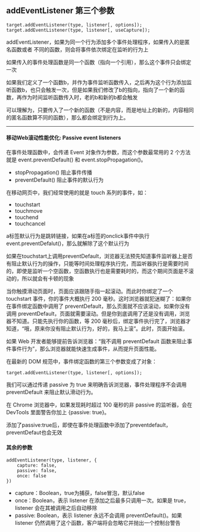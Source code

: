 ## addEventListener 第三个参数

	target.addEventListener(type, listener[, options]);
	target.addEventListener(type, listener[, useCapture]);

addEventListener，如果为同一个行为添加多个事件处理程序，如果传入的是匿名函数或者
不同的函数，则会将事件依次绑定在监听的行为上

如果传入的事件处理函数是同一个函数（指向一个引用），那么这个事件只会绑定一次

如果我们定义了一个函数b，并作为事件监听函数传入，之后再为这个行为添加监听函数b，也只会触发一次，但是如果我们修改了b的指向，指向了一个新的函数，再作为时间监听函数传入时，老的b和新的b都会触发

可以理解为，只要传入了一个新的函数（不是内容，而是地址上的新的，内容相同的匿名函数算不同的函数），那么都会绑定到行为上。

------------

#### 移动Web滚动性能优化: Passive event listeners

在事件处理函数中，会传递 Event 对象作为参数，而这个参数最常用的 2 个方法就是 event.preventDefault() 和 event.stopPropagation()。 

* stopPropagation() 阻止事件传播
* preventDefault() 阻止事件的默认行为


在移动网页中，我们经常使用的就是 touch 系列的事件，如：

* touchstart 
* touchmove
* touchend
* touchcancel

a标签默认行为是跳转链接，如果在a标签的onclick事件中执行event.preventDefalut()，那么就解除了这个默认行为

如果在touchstart上调用preventDefault，浏览器无法预先知道事件监听器上是否有阻止默认行为的操作，只能等时间处理程序执行完，而监听器执行是需要时间的，即使是监听一个空函数，空函数执行也是需要耗时的，而这个期间页面是不滚动的，所以就会有卡顿的现象

当你触摸滑动页面时，页面应该跟随手指一起滚动。而此时你绑定了一个 touchstart 事件，你的事件大概执行 200 毫秒。这时浏览器就犯迷糊了：如果你在事件绑定函数中调用了 preventDefault，那么页面就不应该滚动，如果你没有调用 preventDefault，页面就需要滚动。但是你到底调用了还是没有调用，浏览器不知道。只能先执行你的函数，等 200 毫秒后，绑定事件执行完了，浏览器才知道，“哦，原来你没有阻止默认行为，好的，我马上滚”。此时，页面开始滚。

如果 Web 开发者能够提前告诉浏览器：“我不调用 preventDefault 函数来阻止事件事件行为”，那么浏览器就能快速生成事件，从而提升页面性能。

在最新的 DOM 规范中，事件绑定函数的第三个参数变成了对象：

	target.addEventListener(type, listener[, options]);
	
我们可以通过传递 passive 为 true 来明确告诉浏览器，事件处理程序不会调用 preventDefault 来阻止默认滑动行为。

在 Chrome 浏览器中，如果发现耗时超过 100 毫秒的非 passive 的监听器，会在 DevTools 里面警告你加上 {passive: true}。

添加了passive:true后，即使在事件处理函数中添加了preventdefault，preventDefaut也会无效

#### 其余的参数

	addEventListener(type, listener, {
	    capture: false,
	    passive: false,
	    once: false
	})

* capture：Boolean，true为捕获，false冒泡，默认false
* once：Boolean，表示 listener 在添加之后最多只调用一次。如果是 true， listener 会在其被调用之后自动移除
* passive: Boolean，表示 listener 永远不会调用 preventDefault()。如果 listener 仍然调用了这个函数，客户端将会忽略它并抛出一个控制台警告
 